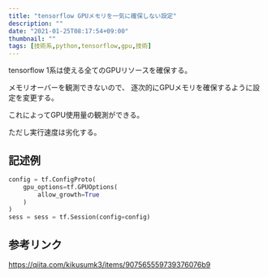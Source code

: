```yaml
---
title: "tensorflow GPUメモリを一気に確保しない設定"
description: ""
date: "2021-01-25T08:17:54+09:00"
thumbnail: ""
tags: [技術系,python,tensorflow,gpu,技術]
---
```


tensorflow 1系は使える全てのGPUリソースを確保する。

メモリオーバーを観測できないので、
逐次的にGPUメモリを確保するように設定を変更する。

これによってGPU使用量の観測ができる。

ただし実行速度は劣化する。

## 記述例
```py
config = tf.ConfigProto(
    gpu_options=tf.GPUOptions(
        allow_growth=True
    )
)
sess = sess = tf.Session(config=config)
```

## 参考リンク

https://qiita.com/kikusumk3/items/907565559739376076b9

